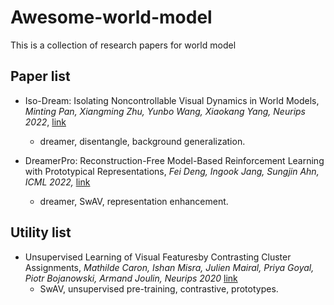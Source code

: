 # Awesome-world-model
This is a collection of research papers for world model



## Paper list

- Iso-Dream: Isolating Noncontrollable Visual Dynamics in World Models, *Minting Pan, Xiangming Zhu, Yunbo Wang, Xiaokang Yang, Neurips 2022*,  [link](https://arxiv.org/abs/2205.13817)
  - dreamer, disentangle, background generalization.

- DreamerPro: Reconstruction-Free Model-Based Reinforcement Learning with Prototypical Representations, *Fei Deng, Ingook Jang, Sungjin Ahn, ICML 2022,* [link](https://arxiv.org/abs/2110.14565)

  - dreamer, SwAV, representation enhancement.

    



## Utility list

- Unsupervised Learning of Visual Featuresby Contrasting Cluster Assignments, *Mathilde Caron, Ishan Misra, Julien Mairal, Priya Goyal, Piotr Bojanowski, Armand Joulin, Neurips 2020* [link](https://proceedings.neurips.cc/paper/2020/hash/70feb62b69f16e0238f741fab228fec2-Abstract.html)
  - SwAV, unsupervised pre-training, contrastive, prototypes.

